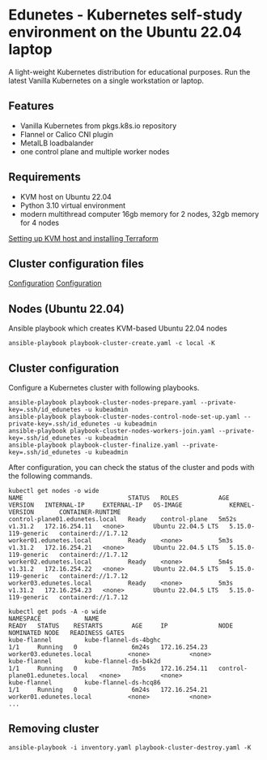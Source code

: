 # Edunetes - Kubernetes self-study environment on the Ubuntu 22.04 laptop

A light-weight Kubernetes distribution for educational purposes. Run the latest Vanilla Kubernetes on a single workstation or laptop.

## Features

- Vanilla Kubernetes from pkgs.k8s.io repository
- Flannel or Calico CNI plugin
- MetalLB loadbalander
- one control plane and multiple worker nodes

## Requirements

- KVM host on Ubuntu 22.04
- Python 3.10 virtual environment
- modern multithread computer 16gb memory for 2 nodes, 32gb memory for 4 nodes

[Setting up KVM host and installing Terraform](docs/SET-UP-KMV-HOST-UBUNTU-22.04.md)

## Cluster configuration files

[Configuration](group_vars/all/main.yaml)
[Configuration](group_vars/all/nodes.yaml)

## Nodes (Ubuntu 22.04)

Ansible playbook which creates KVM-based Ubuntu 22.04 nodes

    ansible-playbook playbook-cluster-create.yaml -c local -K

## Cluster configuration

Configure a Kubernetes cluster with following playbooks.

    ansible-playbook playbook-cluster-nodes-prepare.yaml --private-key=.ssh/id_edunetes -u kubeadmin
    ansible-playbook playbook-cluster-nodes-control-node-set-up.yaml --private-key=.ssh/id_edunetes -u kubeadmin
    ansible-playbook playbook-cluster-nodes-workers-join.yaml --private-key=.ssh/id_edunetes -u kubeadmin
    ansible-playbook playbook-cluster-finalize.yaml --private-key=.ssh/id_edunetes -u kubeadmin

After configuration, you can check the status of the cluster and pods with the following commands.

    kubectl get nodes -o wide
    NAME                             STATUS   ROLES           AGE     VERSION   INTERNAL-IP     EXTERNAL-IP   OS-IMAGE             KERNEL-VERSION       CONTAINER-RUNTIME
    control-plane01.edunetes.local   Ready    control-plane   5m52s   v1.31.2   172.16.254.11   <none>        Ubuntu 22.04.5 LTS   5.15.0-119-generic   containerd://1.7.12
    worker01.edunetes.local          Ready    <none>          5m3s    v1.31.2   172.16.254.21   <none>        Ubuntu 22.04.5 LTS   5.15.0-119-generic   containerd://1.7.12
    worker02.edunetes.local          Ready    <none>          5m4s    v1.31.2   172.16.254.22   <none>        Ubuntu 22.04.5 LTS   5.15.0-119-generic   containerd://1.7.12
    worker03.edunetes.local          Ready    <none>          5m3s    v1.31.2   172.16.254.23   <none>        Ubuntu 22.04.5 LTS   5.15.0-119-generic   containerd://1.7.12

    kubectl get pods -A -o wide
    NAMESPACE            NAME                                                     READY   STATUS    RESTARTS        AGE     IP              NODE                             NOMINATED NODE   READINESS GATES
    kube-flannel         kube-flannel-ds-4bghc                                    1/1     Running   0               6m24s   172.16.254.23   worker03.edunetes.local          <none>           <none>
    kube-flannel         kube-flannel-ds-b4k2d                                    1/1     Running   0               7m5s    172.16.254.11   control-plane01.edunetes.local   <none>           <none>
    kube-flannel         kube-flannel-ds-hcq86                                    1/1     Running   0               6m24s   172.16.254.21   worker01.edunetes.local          <none>           <none>
    ...

## Removing cluster

    ansible-playbook -i inventory.yaml playbook-cluster-destroy.yaml -K

